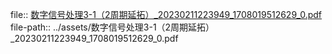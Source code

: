 file:: [数字信号处理3-1（2周期延拓）_20230211223949_1708019512629_0.pdf](../assets/数字信号处理3-1（2周期延拓）_20230211223949_1708019512629_0.pdf)
file-path:: ../assets/数字信号处理3-1（2周期延拓）_20230211223949_1708019512629_0.pdf
